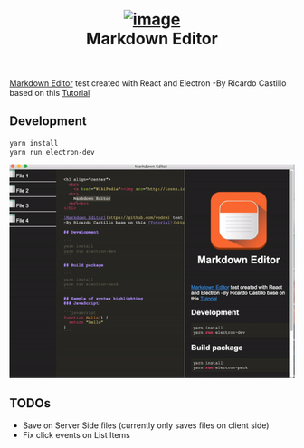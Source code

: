 <h1 align="center">
  <br>
    <a href="WikiPedia"><img src="http://icons.iconarchive.com/icons/pelfusion/long-shadow-ios7/1024/Notes-icon.png" alt="image" width="200"></a>
  <br>
	Markdown Editor
  <br><br>
</h1>

[Markdown Editor](https://github.com/vodre) test created with React and Electron
-By Ricardo Castillo based on this [Tutorial](https://medium.freecodecamp.org/heres-how-i-created-a-markdown-app-with-electron-and-react-1e902f8601ca) 

## Development

```
yarn install
yarn run electron-dev
```


![alt text](https://github.com/vodre/markdown_editor/blob/master/gif2.gif)

## TODOs

* Save on Server Side files (currently only saves files on client side)
* Fix click events on List Items
